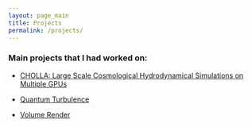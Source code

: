```yaml
---
layout: page_main
title: Projects
permalink: /projects/
---
```


### Main projects that I had worked on:
  
* <a href="{{ site.url }}projects/cholla/"  > CHOLLA: Large Scale Cosmological Hydrodynamical Simulations on Multiple GPUs  </a>

* <a href="{{ site.url }}projects/quantum_turbulence/"  > Quantum Turbulence  </a>

* <a href="{{ site.url }}projects/volume_render/"  > Volume Render  </a>
